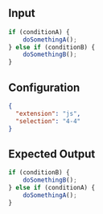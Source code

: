 
## Input
```javascript input
if (conditionA) {
    doSomethingA();
} else if (conditionB) {
    doSomethingB();
}
```

## Configuration
```json configuration
{
  "extension": "js",
  "selection": "4-4"
}
```

## Expected Output
```javascript expected output
if (conditionB) {
    doSomethingB();
} else if (conditionA) {
    doSomethingA();
}
```
